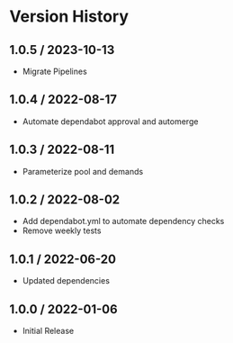 # Version History

## 1.0.5 / 2023-10-13

- Migrate Pipelines

## 1.0.4 / 2022-08-17

- Automate dependabot approval and automerge

## 1.0.3 / 2022-08-11

- Parameterize pool and demands

## 1.0.2 / 2022-08-02

- Add dependabot.yml to automate dependency checks
- Remove weekly tests

## 1.0.1 / 2022-06-20

- Updated dependencies

## 1.0.0 / 2022-01-06

- Initial Release
